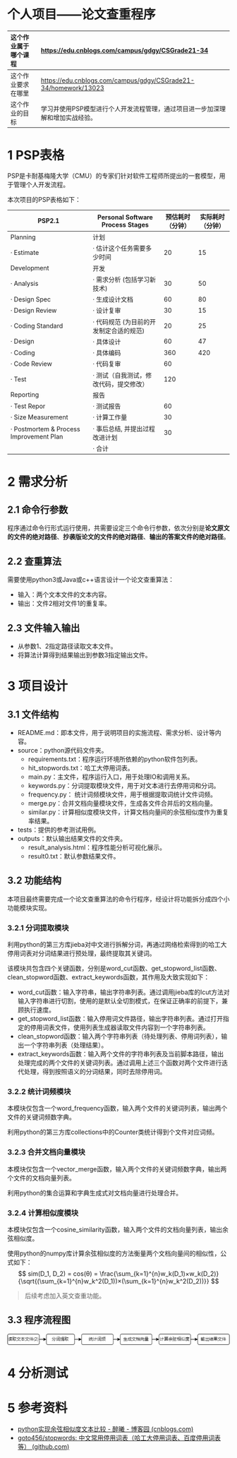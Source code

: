 # 个人项目——论文查重程序

| 这个作业属于哪个课程 | https://edu.cnblogs.com/campus/gdgy/CSGrade21-34             |
| :------------------- | :----------------------------------------------------------- |
| 这个作业要求在哪里   | https://edu.cnblogs.com/campus/gdgy/CSGrade21-34/homework/13023 |
| 这个作业的目标       | 学习并使用PSP模型进行个人开发流程管理，通过项目进一步加深理解和增加实战经验。 |

# 1 PSP表格

PSP是卡耐基梅隆大学（CMU）的专家们针对软件工程师所提出的一套模型，用于管理个人开发流程。

本次项目的PSP表格如下：

| PSP2.1                                  | Personal Software Process Stages        | 预估耗时（分钟） | 实际耗时（分钟） |
| --------------------------------------- | --------------------------------------- | ---------------- | ---------------- |
| Planning                                | 计划                                    |                  |                  |
| · Estimate                              | · 估计这个任务需要多少时间              | 20               | 15               |
| Development                             | 开发                                    |                  |                  |
| · Analysis                              | · 需求分析 (包括学习新技术)             | 30               | 50               |
| · Design Spec                           | · 生成设计文档                          | 60               | 80               |
| · Design Review                         | · 设计复审                              | 30               | 15               |
| · Coding Standard                       | · 代码规范 (为目前的开发制定合适的规范) | 20               | 25               |
| · Design                                | · 具体设计                              | 60               | 47               |
| · Coding                                | · 具体编码                              | 360              | 420              |
| · Code Review                           | · 代码复审                              | 60               |                  |
| · Test                                  | · 测试（自我测试，修改代码，提交修改）  | 120              |                  |
| Reporting                               | 报告                                    |                  |                  |
| · Test Repor                            | · 测试报告                              | 60               |                  |
| · Size Measurement                      | · 计算工作量                            | 30               |                  |
| · Postmortem & Process Improvement Plan | · 事后总结, 并提出过程改进计划          | 30               |                  |
|                                         | · 合计                                  |                  |                  |

# 2 需求分析

## 2.1 命令行参数

程序通过命令行形式运行使用，共需要设定三个命令行参数，依次分别是**论文原文的文件的绝对路径**、**抄袭版论文的文件的绝对路径**、**输出的答案文件的绝对路径**。

## 2.2 查重算法

需要使用python3或Java或c++语言设计一个论文查重算法：

- 输入：两个文本文件的文本内容。
- 输出：文件2相对文件1的重复率。

## 2.3 文件输入输出

- 从参数1、2指定路径读取文本文件。
- 将算法计算得到结果输出到参数3指定输出文件。

# 3 项目设计

## 3.1 文件结构

- README.md：即本文件，用于说明项目的实施流程、需求分析、设计等内容。
- source：python源代码文件夹。
  - requirements.txt：程序运行环境所依赖的python软件包列表。
  - hit_stopwords.txt：哈工大停用词表。
  - main.py：主文件，程序运行入口，用于处理IO和调用关系。
  - keywords.py：分词提取模块文件，用于对文本进行去停用词和分词。
  - frequency.py： 统计词频模块文件，用于根据提取词统计文件词频。
  - merge.py：合并文档向量模块文件，生成各文件合并后的文档向量。
  - similar.py：计算相似度模块文件，计算文档向量间的余弦相似度作为重复率结果。
- tests：提供的参考测试用例。
- outputs：默认输出结果文件的文件夹。
  - result_analysis.html：程序性能分析可视化展示。
  - result0.txt：默认参数结果文件。

## 3.2 功能结构

本项目最终需要完成一个论文查重算法的命令行程序，经设计将功能拆分成四个小功能模块实现。

### 3.2.1 分词提取模块

利用python的第三方库jieba对中文进行拆解分词，再通过网络检索得到的哈工大停用词表对分词结果进行预处理，最终提取其关键词。

该模块共包含四个关键函数，分别是word_cut函数、get_stopword_list函数、clean_stopword函数、extract_keywords函数，其作用及大致实现如下：

- word_cut函数：输入字符串，输出字符串列表。通过调用jieba库的lcut方法对输入字符串进行切割，使用的是默认全切割模式，在保证正确率的前提下，兼顾执行速度。
- get_stopword_list函数：输入停用词文件路径，输出字符串列表。通过打开指定的停用词表文件，使用列表生成器读取文件内容到一个字符串列表。
- clean_stopword函数：输入两个字符串列表（待处理列表、停用词列表），输出一个字符串列表（处理结果）。
- extract_keywords函数：输入两个文件的字符串列表及当前脚本路径，输出处理完成的两个文件的关键词列表。通过调用上述三个函数对两个文件进行迭代处理，得到按照语义的分词结果，同时去除停用词。

### 3.2.2 统计词频模块

本模块仅包含一个word_frequency函数，输入两个文件的关键词列表，输出两个文件的关键词频数字典。

利用python的第三方库collections中的Counter类统计得到个文件对应词频。

### 3.2.3 合并文档向量模块

本模块仅包含一个vector_merge函数，输入两个文件的关键词频数字典，输出两个文件的文档向量列表。

利用python的集合运算和字典生成式对文档向量进行处理合并。

### 3.2.4 计算相似度模块

本模块仅包含一个cosine_similarity函数，输入两个文件的文档向量列表，输出余弦相似度。

使用python的numpy库计算余弦相似度的方法衡量两个文档向量间的相似性，公式如下：
$$
sim(D_1, D_2) = cos(θ) = \frac{\sum_{k=1}^{n}w_k(D_1)×w_k(D_2)}{\sqrt{(\sum_{k=1}^{n}w_k^2(D_1))×(\sum_{k=1}^{n}w_k^2(D_2))}}
$$

> 后续考虑加入英文查重功能。

## 3.3 程序流程图

![流程图](https://raw.githubusercontent.com/Glowww-s/picture/main/%E6%B5%81%E7%A8%8B%E5%9B%BE.png)

# 4 分析测试



# 5 参考资料

- [python实现余弦相似度文本比较 - 醉曦 - 博客园 (cnblogs.com)](https://www.cnblogs.com/zuixime0515/p/9206861.html)
- [goto456/stopwords: 中文常用停用词表（哈工大停用词表、百度停用词表等） (github.com)](https://github.com/goto456/stopwords)



